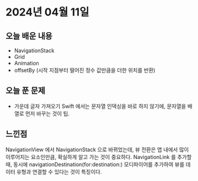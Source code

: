# 2024년 04월 11일


## 오늘 배운 내용
- NavigationStack
- Grid
- Animation
- offsetBy (시작 지점부터 떨어진 정수 값만큼을 더한 위치를 반환)

## 오늘 푼 문제
- 가운데 글자 가져오기
    Swift 에서는 문자열 인덱싱을 바로 하지 않기에, 문자열을 배열로 먼저 바꾸는 것이 팁.

## 느낀점

NavigationView 에서 NavigationStack 으로 바뀌었는데, 뷰 전환은 앱 내에서 많이 이루어지는 요소인만큼,
확실하게 알고 가는 것이 중요하다.
NavigationLink 를 추가할 때, 동시에 navigationDestination(for:destination:) 모디파이어를 추가하여 뷰를 데이터 유형과 연결할 수 있다는 것이 특징이다.
